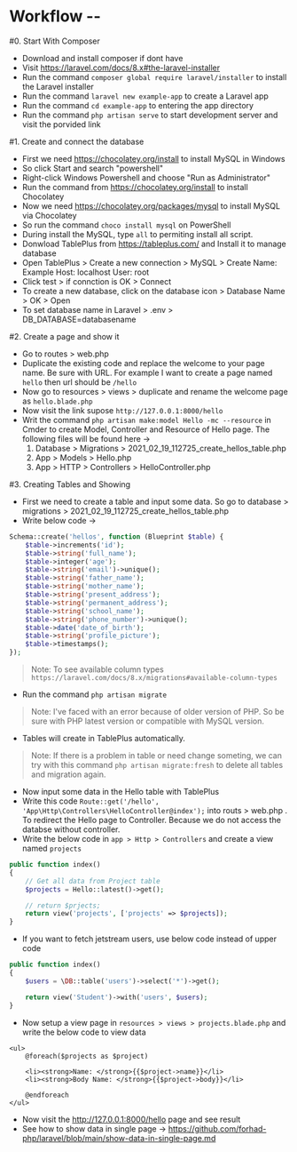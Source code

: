 # Workflow --

#0. Start With Composer
- Download and install composer if dont have
- Visit https://laravel.com/docs/8.x#the-laravel-installer
- Run the command `composer global require laravel/installer` to install the Laravel installer
- Run the command `laravel new example-app` to create a Laravel app
- Run the command `cd example-app` to entering the app directory
- Run the command `php artisan serve` to start development server and visit the porvided link


#1. Create and connect the database
- First we need https://chocolatey.org/install to install MySQL in Windows
- So click Start and search "powershell"
- Right-click Windows Powershell and choose "Run as Administrator"
- Run the command from https://chocolatey.org/install to install Chocolatey
- Now we need https://chocolatey.org/packages/mysql to install MySQL via Chocolatey
- So run the command `choco install mysql` on PowerShell
- During install the MySQL, type `all` to permiting install all script.
- Donwload TablePlus from https://tableplus.com/ and Install it to manage database
- Open TablePlus > Create a new connection > MySQL > Create
Name: Example
Host: localhost
User: root
- Click test > if connction is OK > Connect
- To create a new database, click on the database icon > Database Name > OK > Open
- To set database name in Laravel > .env > DB_DATABASE=databasename


#2. Create a page and show it
- Go to routes > web.php
- Duplicate the existing code and replace the welcome to your page name. Be sure with URL. For example I want to create a page named `hello` then url should be `/hello`
- Now go to resources > views > duplicate and rename the welcome page as `hello.blade.php`
- Now visit the link supose `http://127.0.0.1:8000/hello`
- Writ the command `php artisan make:model Hello -mc --resource` in Cmder to create Model, Controller and Resource of Hello page. The following files will be found here →
    1. Database > Migrations > 2021_02_19_112725_create_hellos_table.php
    2. App > Models > Hello.php
    3. App > HTTP > Controllers > HelloController.php


#3. Creating Tables and Showing
- First we need to create a table and input some data. So go to database > migrations > 2021_02_19_112725_create_hellos_table.php
- Write below code →
```php
Schema::create('hellos', function (Blueprint $table) {
    $table->increments('id');
    $table->string('full_name');
    $table->integer('age');
    $table->string('email')->unique();
    $table->string('father_name');
    $table->string('mother_name');
    $table->string('present_address');
    $table->string('permanent_address');
    $table->string('school_name');
    $table->string('phone_number')->unique();
    $table->date('date_of_birth');
    $table->string('profile_picture');
    $table->timestamps();
});
```
> Note: To see available column types `https://laravel.com/docs/8.x/migrations#available-column-types`
- Run the command `php artisan migrate` 
> Note: I've faced with an error because of older version of PHP. So be sure with PHP latest version or compatible with MySQL version.
- Tables will create in TablePlus automatically.
> Note: If there is a problem in table or need change someting, we can try with this command `php artisan migrate:fresh` to delete all tables and migration again.
- Now input some data in the Hello table with TablePlus
- Write this code `Route::get('/hello', 'App\Http\Controllers\HelloController@index');` into routs > web.php . To redirect the Hello page to Controller. Because we do not access the databse without controller.
- Write the below code in `app > Http > Controllers` and create a view named `projects`
```PHP
public function index()
{
    // Get all data from Project table
    $projects = Hello::latest()->get();

    // return $prjects;
    return view('projects', ['projects' => $projects]);
}
```
- If you want to fetch jetstream users, use below code instead of upper code
```PHP
public function index()
{
    $users = \DB::table('users')->select('*')->get();

    return view('Student')->with('users', $users);
}
```
- Now setup a view page in `resources > views > projects.blade.php` and write the below code to view data
```
<ul>
    @foreach($projects as $project)

    <li><strong>Name: </strong>{{$project->name}}</li>
    <li><strong>Body Name: </strong>{{$project->body}}</li>

    @endforeach
</ul>
```
- Now visit the http://127.0.0.1:8000/hello page and see result
- See how to show data in single page → https://github.com/forhad-php/laravel/blob/main/show-data-in-single-page.md
